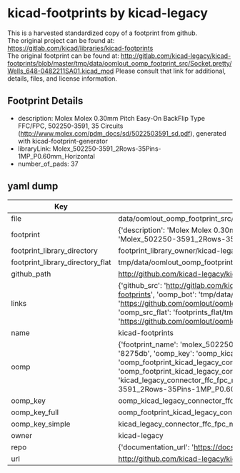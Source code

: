# kicad-footprints by kicad-legacy  
This is a harvested standardized copy of a footprint from github.  
The original project can be found at:  
https://gitlab.com/kicad/libraries/kicad-footprints  
The original footprint can be found at:
http://gitlab.com/kicad-legacy/kicad-footprints/blob/master/tmp/data/oomlout_oomp_footprint_src/Socket.pretty/Wells_648-0482211SA01.kicad_mod
Please consult that link for additional, details, files, and license information.  
## Footprint Details
* description: Molex Molex 0.30mm Pitch Easy-On BackFlip Type FFC/FPC, 502250-3591, 35 Circuits (http://www.molex.com/pdm_docs/sd/5022503591_sd.pdf), generated with kicad-footprint-generator  
* libraryLink: Molex_502250-3591_2Rows-35Pins-1MP_P0.60mm_Horizontal  
* number_of_pads: 37  
## yaml dump  
| Key | Value |  
| --- | --- |  
| file | data/oomlout_oomp_footprint_src/kicad-footprints/Connector_FFC-FPC.pretty/Molex_502250-3591_2Rows-35Pins-1MP_P0.60mm_Horizontal.kicad_mod |  
| footprint | {'description': 'Molex Molex 0.30mm Pitch Easy-On BackFlip Type FFC/FPC, 502250-3591, 35 Circuits (http://www.molex.com/pdm_docs/sd/5022503591_sd.pdf), generated with kicad-footprint-generator', 'libraryLink': 'Molex_502250-3591_2Rows-35Pins-1MP_P0.60mm_Horizontal', 'number_of_pads': 37} |  
| footprint_library_directory | footprint_library_owner/kicad-legacy_kicad-footprints |  
| footprint_library_directory_flat | tmp/data/oomlout_oomp_footprint_src/footprints_flat/kicad_legacy_connector_ffc_fpc_molex_502250_3591_2rows_35pins_1mp_p0_60mm_horizontal/working |  
| github_path | http://github.com/kicad-legacy/kicad-footprints/blob/master/tmp/data/oomlout_oomp_footprint_src/Connector_FFC-FPC.pretty/Molex_502250-3591_2Rows-35Pins-1MP_P0.60mm_Horizontal.kicad_mod |  
| links | {'github_src': 'http://gitlab.com/kicad-legacy/kicad-footprints/blob/master/tmp/data/oomlout_oomp_footprint_src/Socket.pretty/Wells_648-0482211SA01.kicad_mod', 'github_src_repo': 'https://gitlab.com/kicad/libraries/kicad-footprints', 'oomp_bot': 'tmp/data/oomlout_oomp_footprint_src/footprints/kicad_legacy_connector_ffc_fpc_molex_502250_3591_2rows_35pins_1mp_p0_60mm_horizontal/working', 'oomp_bot_github': 'https://github.com/oomlout/oomlout_oomp_footprint_bot/tree/main/tmp/data/oomlout_oomp_footprint_src/footprints/kicad_legacy_connector_ffc_fpc_molex_502250_3591_2rows_35pins_1mp_p0_60mm_horizontal/working', 'oomp_src_flat': 'footprints_flat/tmp/data/oomlout_oomp_footprint_src/footprints_flat/kicad_legacy_connector_ffc_fpc_molex_502250_3591_2rows_35pins_1mp_p0_60mm_horizontal/working', 'oomp_src_flat_github': 'https://github.com/oomlout/oomlout_oomp_footprint_src/tree/main/tmp/data/oomlout_oomp_footprint_src/footprints_flat/kicad_legacy_connector_ffc_fpc_molex_502250_3591_2rows_35pins_1mp_p0_60mm_horizontal/working'} |  
| name | kicad-footprints |  
| oomp | {'footprint_name': 'molex_502250_3591_2rows_35pins_1mp_p0_60mm_horizontal', 'library_name': 'connector_ffc_fpc', 'md5': '8275db71aa34183187796c3dba99785d', 'md5_10': '8275db71aa', 'md5_5': '8275d', 'md5_6': '8275db', 'oomp_key': 'oomp_kicad_legacy_connector_ffc_fpc_molex_502250_3591_2rows_35pins_1mp_p0_60mm_horizontal', 'oomp_key_extra': 'oomp_footprint_kicad_legacy_connector_ffc_fpc_molex_502250_3591_2rows_35pins_1mp_p0_60mm_horizontal', 'oomp_key_full': 'oomp_footprint_kicad_legacy_connector_ffc_fpc_molex_502250_3591_2rows_35pins_1mp_p0_60mm_horizontal_8275db', 'oomp_key_simple': 'kicad_legacy_connector_ffc_fpc_molex_502250_3591_2rows_35pins_1mp_p0_60mm_horizontal', 'original_filename': 'data/oomlout_oomp_footprint_src/kicad-footprints/Connector_FFC-FPC.pretty/Molex_502250-3591_2Rows-35Pins-1MP_P0.60mm_Horizontal.kicad_mod', 'owner_name': 'kicad_legacy'} |  
| oomp_key | oomp_kicad_legacy_connector_ffc_fpc_molex_502250_3591_2rows_35pins_1mp_p0_60mm_horizontal |  
| oomp_key_full | oomp_footprint_kicad_legacy_connector_ffc_fpc_molex_502250_3591_2rows_35pins_1mp_p0_60mm_horizontal |  
| oomp_key_simple | kicad_legacy_connector_ffc_fpc_molex_502250_3591_2rows_35pins_1mp_p0_60mm_horizontal |  
| owner | kicad-legacy |  
| repo | {'documentation_url': 'https://docs.github.com/rest/repos/repos#get-a-repository', 'message': 'Not Found'} |  
| url | http://github.com/kicad-legacy/kicad-footprints |  


